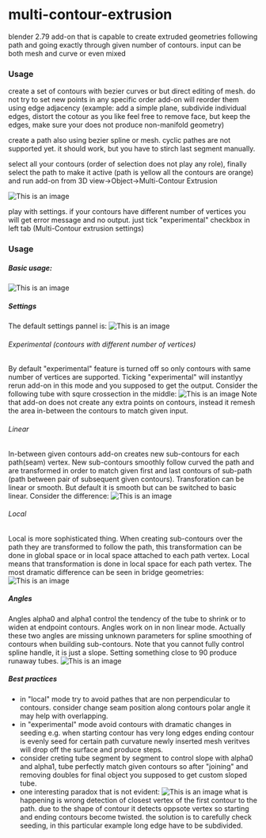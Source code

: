 # multi-contour-extrusion
blender 2.79 add-on that is capable to create extruded geometries following path and going exactly through given number of contours. input can be both mesh and curve or even mixed

### Usage
create a set of contours with bezier curves or but direct editing of mesh. do not try to set new points in any specific order add-on will reorder them using edge adjacency (example: add a simple plane, subdivide individual edges, distort the cotour as you like feel free to remove face, but keep the edges, make sure your does not produce non-manifold geometry)

create a path also using bezier spline or mesh. cyclic pathes are not supported yet. it should work, but you have to stirch last segment manually.

select all your contours (order of selection does not play any role), finally select the path to make it active (path is yellow all the contours are orange) and run add-on from 3D view->Object->Multi-Contour Extrusion

![This is an image](run.png)​


play with settings. if your contours have different number of vertices you will get error message and no output. just tick "experimental" checkbox in left tab (Multi-Contour extrusion settings)

### Usage

##### Basic usage:
![This is an image](basic.png)
##### Settings
The default settings pannel is:
![This is an image](settings.png)

###### Experimental (contours with different number of vertices)
By default "experimental" feature is turned off so only contours with same number of vertices are supported. Ticking "experimental" will instantlyy rerun add-on in this mode and you supposed to get the output. Consider the following tube with squre crossection in the middle:
![This is an image](experimental.png)
Note that add-on does not create any extra points on contours, instead it remesh the area in-between the contours to match given input.

###### Linear
In-between given contours add-on creates​ new sub-contours for each path(seam) vertex. New sub-contours smoothly follow curved the path and are transformed in order to match given first and last contours of sub-path (path between pair of subsequent given contours). Transforation can be linear or smooth. But default it is smooth but can be switched to basic linear. Consider the difference:
![This is an image](linear.png)

###### Local
Local is more sophisticated thing. When creating sub-contours over the path they are transformed to follow the path, this transformation can be done in global space or in local space attached to each path vertex. Local means that transformation is done in local space for each path vertex. The most dramatic difference can be seen in bridge geometries:
![This is an image](local.png)

##### Angles
Angles alpha0 and alpha1 control the tendency of the tube to shrink or to widen at endpoint contours. Angles work on in non linear mode. Actually these two angles are missing unknown parameters for spline smoothing of contours when building sub-contours. Note that you cannot fully control spline handle, it is just a slope. Setting something close to 90 produce runaway tubes.
![This is an image](angles.png)

##### Best practices
* in "local" mode try to avoid pathes that are non perpendicular to contours. consider change seam position along contours polar angle it may help with overlapping.
* in "experimental" mode avoid contours with dramatic changes in seeding e.g. when starting contour has very long edges ending contour is evenly seed for certain path curvature newly inserted mesh veritves will drop off the surface and produce steps.
* consider creting tube segment by segment to control slope with alpha0 and alpha1, tube perfectly match given contours so after "joining" and removing doubles for final object you supposed to get custom sloped tube.
* one interesting paradox that is not evident:
![This is an image](the_paradox.png)
what is happening is wrong detection of closest vertex of the first contour to the path. due to the shape of contour it detects oppsote vertex so starting and ending contours become twisted. the solution is to carefully check seeding, in this particular example long edge have to be subdivided.
